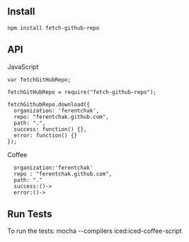 ## Install 

`npm install fetch-github-repo`

## API

JavaScript
```
var fetchGitHubRepo;

fetchGitHubRepo = require("fetch-github-repo");

fetchGithubRepo.download({
  organization: 'ferentchak',
  repo: "ferentchak.github.com",
  path: ".",
  success: function() {},
  error: function() {}
});

```


Coffee
```fetchGithubRepo.download
  organization:'ferentchak'
  repo : "ferentchak.github.com",
  path: "."
  success:()->
  error:()->
```


## Run Tests

To run the tests:
mocha --compilers iced:iced-coffee-script